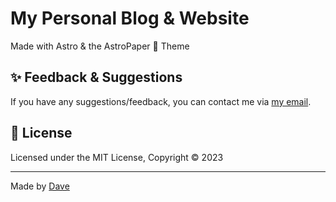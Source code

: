 # My Personal Blog & Website

Made with Astro & the AstroPaper 📄 Theme

## ✨ Feedback & Suggestions

If you have any suggestions/feedback, you can contact me via [my email](mailto:davelongdev@gmail.com).

## 📜 License

Licensed under the MIT License, Copyright © 2023

---

Made by [Dave](https://davelongdev.com)
